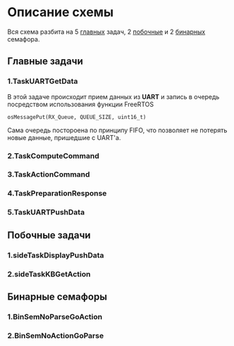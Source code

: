 # Описание схемы #

Вся схема разбита на 5 [главных](#Главные_задачи) задач, 2 [побочные](#Побочные_задачи) и 2 [бинарных](#Бинарные_семафоры) семафора.


## <a name="Главные_задачи">Главные задачи</a> ##

### 1.TaskUARTGetData ###

В этой задаче происходит прием данных из **UART** и запись в очередь посредством использования функции FreeRTOS

	osMessagePut(RX_Queue, QUEUE_SIZE, uint16_t)

Сама очередь постороена по принципу FIFO, что позволяет не потерять новые данные, пришедшие с UART'а. 

### 2.TaskComputeCommand ###

### 3.TaskActionCommand ###

### 4.TaskPreparationResponse  ###

### 5.TaskUARTPushData ###


## <a name="Побочные_задачи">Побочные задачи</a> ##

### 1.sideTaskDisplayPushData ###

### 2.sideTaskKBGetAction ###


## <a name="Бинарные_семафоры">Бинарные семафоры</a> ##

### 1.BinSemNoParseGoAction ###

### 2.BinSemNoActionGoParse ###